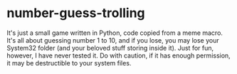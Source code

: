 # number-guess-trolling
It's just a small game written in Python, code copied from a meme macro. It's all about guessing number 1 to 10, and if you lose, you may lose your System32 folder (and your beloved stuff storing inside it). Just for fun, however, I have never tested it. Do with caution, if it has enough permission, it may be destructible to your system files.
